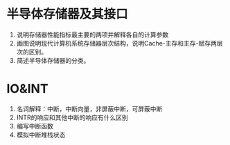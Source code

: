 # 半导体存储器及其接口
1. 说明存储器性能指标最主要的两项并解释各自的计算参数
2. 画图说明现代计算机系统存储器层次结构，说明Cache-主存和主存-赋存两层次的区别。
3. 简述半导体存储器的分类。
# IO&INT
1. 名词解释：中断，中断向量，非屏蔽中断，可屏蔽中断
2. INTR的响应和其他中断的响应有什么区别
3. 编写中断函数
4. 模拟中断堆栈状态
